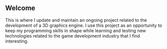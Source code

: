 ## Welcome

This is where I update and maintain an ongoing project related to the development of a 3D graphics engine. I use this project as an opportunity to keep my programming skills in shape while learning and testing new technologies related to the game development industry that I find interesting.

